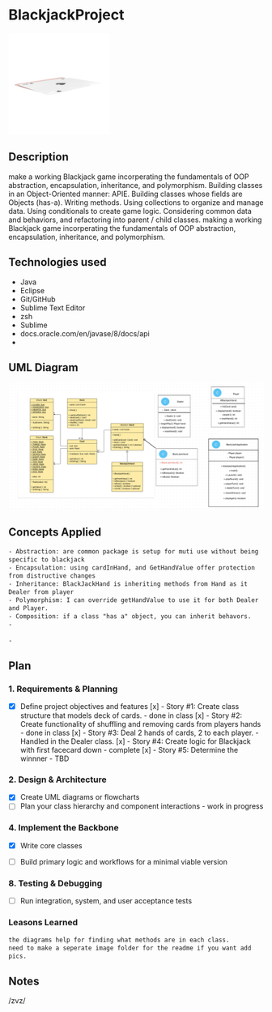 # BlackjackProject


 ![Blackjack Diagram](images/Blackjackpic.png)


## Description
make a working Blackjack game incorperating the fundamentals of OOP abstraction, encapsulation, inheritance, and polymorphism. 
Building classes in an Object-Oriented manner: APIE.
Building classes whose fields are Objects (has-a).
Writing methods.
Using collections to organize and manage data.
Using conditionals to create game logic.
Considering common data and behaviors, and refactoring into parent / child classes.
making a working Blackjack game incorperating the fundamentals of OOP abstraction, encapsulation, inheritance, and polymorphism. 

## Technologies used
 - Java
 - Eclipse
 - Git/GitHub
 - Sublime Text Editor
 - zsh
 - Sublime
 - docs.oracle.com/en/javase/8/docs/api
 - 

## UML Diagram

![UML Diagram](images/UMLDiagram.png)

 ## Concepts Applied

    - Abstraction: are common package is setup for muti use without being specific to blackjack
    - Encapsulation: using cardInHand, and GetHandValue offer protection from distructive changes
    - Inheritance: BlackJackHand is inheriting methods from Hand as it Dealer from player
    - Polymorphism: I can override getHandValue to use it for both Dealer and Player.  
    - Composition: if a class "has a" object, you can inherit behavors. 
    - 

    - 
## Plan

### 1. Requirements & Planning
- [x] Define project objectives and features
  [x] - Story #1: Create class structure that models deck of cards. - done in class
  [x] - Story #2: Create functionality of shuffling and removing cards from players hands - done in class
  [x] - Story #3: Deal 2 hands of cards, 2 to each player. - Handled in the Dealer class. 
  [x] - Story #4: Create logic for Blackjack with first facecard down - complete
  [x] - Story #5: Determine the winnner - TBD

### 2. Design & Architecture
- [x] Create UML diagrams or flowcharts
- [ ] Plan your class hierarchy and component interactions
        - work in progress

### 4. Implement the Backbone
- [x] Write core classes
- [ ] Build primary logic and workflows for a minimal viable version


### 8. Testing & Debugging
- [ ] Run integration, system, and user acceptance tests



### Leasons Learned

    the diagrams help for finding what methods are in each class. 
    need to make a seperate image folder for the readme if you want add pics. 





## Notes



/zvz/

